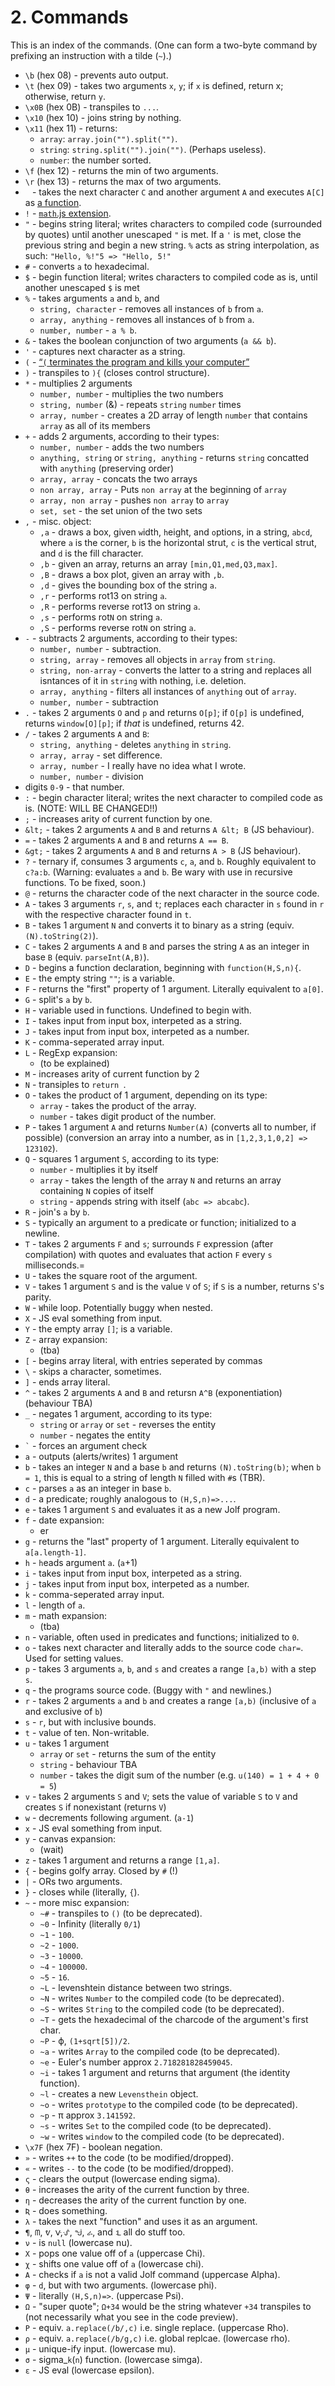 # 2. Commands
This is an index of the commands.
(One can form a two-byte command by prefixing an instruction with a tilde (`~`).)

 * `\b` (hex 08) - prevents auto output.
 * `\t` (hex 09) - takes two arguments `x`, `y`; if `x` is defined, return x; otherwise, return `y`.
 * `\x0B` (hex 0B) - transpiles to `...`.
 * `\x10` (hex 10) - joins string by nothing.
 * `\x11` (hex 11) - returns:
   * `array`: `array.join("").split("")`.
   * `string`: `string.split("").join("")`. (Perhaps useless).
   * `number`: the number sorted.
 * `\f` (hex 12) - returns the min of two arguments.
 * `\r` (hex 13) - returns the max of two arguments.
 * ` ` - takes the next character `C` and another argument `A` and executes `A[C]` as [a function](https://github.com/ConorOBrien-Foxx/Jolf/blob/master/docs/Modules.md#prototype-module).
 * `!` - [`math`.js extension](https://github.com/ConorOBrien-Foxx/Jolf/blob/master/docs/Modules.md#mathjs-module).
 * `"` - begins string literal; writes characters to compiled code (surrounded by quotes) until another unescaped `"` is met. If a `'` is met, close the previous string and begin a new string. `%` acts as string interpolation, as such: `"Hello, %!"5 => "Hello, 5!"`
 * `#` - converts `a` to hexadecimal.
 * `$` - begin function literal; writes characters to compiled code as is, until another unescaped `$` is met
 * `%` - takes arguments `a` and `b`, and
   * `string, character` - removes all instances of `b` from `a`.
   * `array, anything` - removes all instances of `b` from `a`.
   * `number, number` - `a % b`.
 * `&` - takes the boolean conjunction of two arguments (`a && b`).
 * `'` - captures next character as a string.
 * `(` - [“`(` terminates the program and kills your computer”](http://chat.stackexchange.com/transcript/message/25961158#25961158)
 * `)` - transpiles to `){` (closes control structure).
 * `*` - multiplies 2 arguments
   * `number, number` - multiplies the two numbers
   * `string, number` (&) - repeats `string` `number` times
   * `array, number` - creates a 2D array of length `number` that contains `array` as all of its members
 * `+` - adds 2 arguments, according to their types:
   * `number, number` - adds the two numbers
   * `anything, string` or `string, anything` - returns `string` concatted with `anything` (preserving order)
   * `array, array` - concats the two arrays
   * `non array, array` - Puts `non array` at the beginning of `array`
   * `array, non array` - pushes `non array` to `array`
   * `set, set` - the set union of the two sets
 * `,` - misc. object:
   * `,a` - draws a box, given `w`idth, `h`eight, and `o`ptions, in a string, `abcd`, where `a` is the corner, `b` is the horizontal strut, `c` is the vertical strut, and `d` is the fill character.
   * `,b` - given an array, returns an array `[min,Q1,med,Q3,max]`.
   * `,B` - draws a box plot, given an array with `,b`.
   * `,d` - gives the bounding box of the string `a`.
   * `,r` - performs rot13 on string `a`.
   * `,R` - performs reverse rot13 on string `a`.
   * `,s` - performs rot`N` on string `a`.
   * `,S` - performs reverse rot`N` on string `a`.
 * `-` - subtracts 2 arguments, according to their types:
   * `number, number` - subtraction.
   * `string, array` - removes all objects in `array` from `string`.
   * `string, non-array` - converts the latter to a string and replaces all isntances of it in `string` with nothing, i.e. deletion.
   * `array, anything` - filters all instances of `anything` out of `array`.
   * `number, number` - subtraction
 * `.` - takes 2 arguments `O` and `p` and returns `O[p]`; if `O[p]` is undefined, returns `window[O][p]`; if _that_ is undefined, returns 42.
 * `/` - takes 2 arguments `A` and `B`:
   * `string, anything` - deletes `anything` in `string`.
   * `array, array` - set difference.
   * `array, number` - I really have no idea what I wrote.
   * `number, number` - division
 * digits `0-9` - that number.
 * `:` - begin character literal; writes the next character to compiled code as is. (NOTE: WILL BE CHANGED!!)
 * `;` - increases arity of current function by one.
 * `&lt;` - takes 2 arguments `A` and `B` and returns `A &lt; B` (JS behaviour).
 * `=` - takes 2 arguments `A` and `B` and returns `A == B`.
 * `&gt;` - takes 2 arguments `A` and `B` and returns `A > B` (JS behaviour).
 * `?` - ternary if, consumes 3 arguments `c`, `a`, and `b`. Roughly equivalent to `c?a:b`. (Warning: evaluates `a` and `b`. Be wary with use in recursive functions. To be fixed, soon.)
 * `@` - returns the character code of the next character in the source code.
 * `A` - takes 3 arguments `r`, `s`, and `t`; replaces each character in `s` found in `r` with the respective character found in `t`.
 * `B` - takes 1 argument `N` and converts it to binary as a string (equiv. `(N).toString(2)`).
 * `C` - takes 2 arguments `A` and `B` and parses the string `A` as an integer in base `B` (equiv. `parseInt(A,B)`).
 * `D` - begins a function declaration, beginning with `function(H,S,n){`.
 * `E` - the empty string `""`; is a variable.
 * `F` - returns the "first" property of 1 argument. Literally equivalent to `a[0]`.
 * `G` - split's `a` by `b`.
 * `H` - variable used in functions. Undefined to begin with.
 * `I` - takes input from input box, interpeted as a string.
 * `J` - takes input from input box, interpeted as a number.
 * `K` - comma-seperated array input.
 * `L` - RegExp expansion:
   * (to be explained)
 * `M` - increases arity of current function by 2
 * `N` - transiples to `return `.
 * `O` - takes the product of 1 argument, depending on its type:
   * `array` - takes the product of the array.
   * `number` - takes digit product of the number.
 * `P` - takes 1 argument `A` and returns `Number(A)` (converts all to number, if possible) (conversion an array into a number, as in `[1,2,3,1,0,2] => 123102`).
 * `Q` - squares 1 argument `S`, according to its type:
   * `number` - multiplies it by itself
   * `array` - takes the length of the array `N` and returns an array containing `N` copies of itself
   * `string` - appends string with itself (`abc => abcabc`).
 * `R` - join's `a` by `b`.
 * `S` - typically an argument to a predicate or function; initialized to a newline.
 * `T` - takes 2 arguments `F` and `s`; surrounds `F` expression (after compilation) with quotes and evaluates that action `F` every `s` milliseconds.=
 * `U` - takes the square root of the argument.
 * `V` - takes 1 argument `S` and is the value `V` of `S`; if `S` is a number, returns `S`'s parity.
 * `W` - `W`hile loop. Potentially buggy when nested.
 * `X` - JS eval something from input.
 * `Y` - the empty array `[]`; is a variable.
 * `Z` - array expansion:
   * (tba)
 * `[` - begins array literal, with entries seperated by commas
 * `\` - skips a character, sometimes.
 * `]` - ends array literal.
 * `^` - takes 2 arguments `A` and `B` and retursn `A^B` (exponentiation) (behaviour TBA)
 * `_` - negates 1 argument, according to its type:
   * `string` or `array` or `set` - reverses the entity
   * `number` - negates the entity
 * `` ` `` - forces an argument check
 * `a` - outputs (alerts/writes) 1 argument
 * `b` - takes an integer `N` and a base `b` and returns `(N).toString(b)`; when `b = 1`, this is equal to a string of length `N` filled with `#`s (TBR).
 * `c` - parses `a` as an integer in base `b`.
 * `d` - a predicate; roughly analogous to `(H,S,n)=>...`.
 * `e` - takes 1 argument `S` and evaluates it as a new Jolf program.
 * `f` - date expansion:
   * er
 * `g` - returns the "last" property of 1 argument. Literally equivalent to `a[a.length-1]`.
 * `h` - `h`eads argument `a`. (`a`+1)
 * `i` - takes input from input box, interpeted as a string.
 * `j` - takes input from input box, interpeted as a number.
 * `k` - comma-seperated array input.
 * `l` - length of `a`.
 * `m` - math expansion:
   * (tba)
 * `n` - variable, often used in predicates and functions; initialized to `0`.
 * `o` - takes next character and literally adds to the source code `char=`. Used for setting values.
 * `p` - takes 3 arguments `a`, `b`, and `s` and creates a range `[a,b)` with a step `s`.
 * `q` - the programs source code. (Buggy with `"` and newlines.)
 * `r` - takes 2 arguments `a` and `b` and creates a range `[a,b)` (inclusive of `a` and exclusive of `b`)
 * `s` - `r`, but with inclusive bounds.
 * `t` - value of ten. Non-writable.
 * `u` - takes 1 argument
   * `array` or `set` - returns the sum of the entity
   * `string` - behaviour TBA
   * `number` - takes the digit sum of the number (e.g. `u(140) = 1 + 4 + 0 = 5`)
 * `v` - takes 2 arguments `S` and `V`; sets the value of variable `S` to `V` and creates `S` if nonexistant (returns `V`)
 * `w` - decrements following `a`rgument. (`a-1`)
 * `x` - JS eval something from input.
 * `y` - canvas expansion:
   * (wait)
 * `z` - takes 1 argument and returns a range `[1,a]`.
 * `{` - begins golfy array. Closed by `#` (!)
 * `|` - ORs two arguments.
 * `}` - closes while (literally, `{`).
 * `~` - more misc expansion:
   * `~#` - transpiles to `()` (to be deprecated). 
   * `~0` - Infinity (literally `0/1`)
   * `~1` - `100`.
   * `~2` - `1000`.
   * `~3` - `10000`.
   * `~4` - `100000`.
   * `~5` - `16`.
   * `~L` - levenshtein distance between two strings.
   * `~N` - writes `Number` to the compiled code (to be deprecated).
   * `~S` - writes `String` to the compiled code (to be deprecated).
   * `~T` - gets the hexadecimal of the charcode of the argument's first char.
   * `~P` - &varphi;, `(1+sqrt[5])/2`.
   * `~a` - writes `Array` to the compiled code (to be deprecated).
   * `~e` - Euler's number approx `2.718281828459045`.
   * `~i` - takes 1 argument and returns that argument (the identity function).
   * `~l` - creates a new `Levensthein` object.
   * `~o` - writes `prototype` to the compiled code (to be deprecated).
   * `~p` - &pi; approx `3.141592`.
   * `~s` - writes `Set` to the compiled code (to be deprecated).
   * `~w` - writes `window` to the compiled code (to be deprecated).
 * `\x7F` (hex 7F) - boolean negation.
 * `»` - writes `++` to the code (to be modified/dropped).
 * `«` - writes `--` to the code (to be modified/dropped).
 * `ς` - clears the output (lowercase ending sigma).
 * `θ` - increases the arity of the current function by three.
 * `η` - decreases the arity of the current function by one.
 * `Ʀ` - does something.
 * `λ` - takes the next "function" and uses it as an argument.
 * `¶`, `ᗰ`, `ᕓ`, `ᐻ`,`ᔛ`, `ᖒ`, `ራ`, and `ᒺ` all do stuff too.
 * `ν` - is `null` (lowercase nu).
 * `Χ` - pops one value off of `a` (uppercase Chi).
 * `χ` - shifts one value off of `a` (lowercase chi).
 * `Α` - checks if `a` is not a valid Jolf command (uppercase Alpha).
 * `φ` - `d`, but with two arguments. (lowercase phi).
 * `Ψ` - literally `(H,S,n)=>`. (uppercase Psi).
 * `Ω` - "super quote"; `Ω+34` would be the string whatever `+34` transpiles to (not necessarily what you see in the code preview).
 * `Ρ` - equiv. `a.replace(/b/,c)` i.e. single replace. (uppercase Rho).
 * `ρ` - equiv. `a.replace(/b/g,c)` i.e. global replcae. (lowercase rho).
 * `μ` - unique-ify input. (lowercase mu).
 * `σ` - sigma_`k`(`n`) function. (lowercase simga).
 * `ε` - JS eval (lowercase epsilon).
